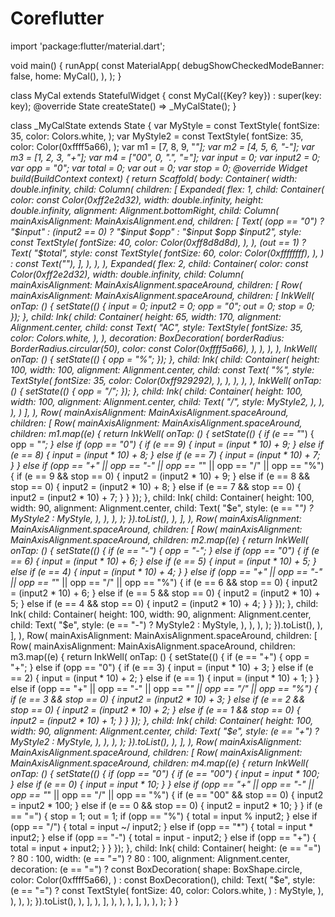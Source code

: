 # Coreflutter
import 'package:flutter/material.dart';

void main() {
  runApp(
    const MaterialApp(
      debugShowCheckedModeBanner: false,
      home: MyCal(),
    ),
  );
}

class MyCal extends StatefulWidget {
  const MyCal({Key? key}) : super(key: key);
  @override
  State<MyCal> createState() => _MyCalState();
}

class _MyCalState extends State<MyCal> {
  var MyStyle = const TextStyle(
    fontSize: 35,
    color: Colors.white,
  );
  var MyStyle2 = const TextStyle(
    fontSize: 35,
    color: Color(0xffff5a66),
  );
  var m1 = [7, 8, 9, "*"];
  var m2 = [4, 5, 6, "-"];
  var m3 = [1, 2, 3, "+"];
  var m4 = ["00", 0, ".", "="];
  var input = 0;
  var input2 = 0;
  var opp = "0";
  var total = 0;
  var out = 0;
  var stop = 0;
  @override
  Widget build(BuildContext context) {
    return Scaffold(
      body: Container(
        width: double.infinity,
        child: Column(
          children: [
            Expanded(
              flex: 1,
              child: Container(
                color: const Color(0xff2e2d32),
                width: double.infinity,
                height: double.infinity,
                alignment: Alignment.bottomRight,
                child: Column(
                  mainAxisAlignment: MainAxisAlignment.end,
                  children: [
                    Text(
                      (opp == "0")
                          ? "$input"
                          : (input2 == 0)
                              ? "$input $opp"
                              : "$input $opp $input2",
                      style: const TextStyle(
                        fontSize: 40,
                        color: Color(0xff8d8d8d),
                      ),
                    ),
                    (out == 1)
                        ? Text(
                            "$total",
                            style: const TextStyle(
                              fontSize: 60,
                              color: Color(0xffffffff),
                            ),
                          )
                        : const Text(""),
                  ],
                ),
              ),
            ),
            Expanded(
              flex: 2,
              child: Container(
                color: const Color(0xff2e2d32),
                width: double.infinity,
                child: Column(
                  mainAxisAlignment: MainAxisAlignment.spaceAround,
                  children: [
                    Row(
                      mainAxisAlignment: MainAxisAlignment.spaceAround,
                      children: [
                        InkWell(
                          onTap: () {
                            setState(() {
                              input = 0;
                              input2 = 0;
                              opp = "0";
                              out = 0;
                              stop = 0;
                            });
                          },
                          child: Ink(
                            child: Container(
                              height: 65,
                              width: 170,
                              alignment: Alignment.center,
                              child: const Text(
                                "AC",
                                style: TextStyle(
                                  fontSize: 35,
                                  color: Colors.white,
                                ),
                              ),
                              decoration: BoxDecoration(
                                borderRadius: BorderRadius.circular(50),
                                color: const Color(0xffff5a66),
                              ),
                            ),
                          ),
                        ),
                        InkWell(
                          onTap: () {
                            setState(() {
                              opp = "%";
                            });
                          },
                          child: Ink(
                            child: Container(
                              height: 100,
                              width: 100,
                              alignment: Alignment.center,
                              child: const Text(
                                "%",
                                style: TextStyle(
                                  fontSize: 35,
                                  color: Color(0xff929292),
                                ),
                              ),
                            ),
                          ),
                        ),
                        InkWell(
                          onTap: () {
                            setState(() {
                              opp = "/";
                            });
                          },
                          child: Ink(
                            child: Container(
                              height: 100,
                              width: 100,
                              alignment: Alignment.center,
                              child: Text(
                                "/",
                                style: MyStyle2,
                              ),
                            ),
                          ),
                        )
                      ],
                    ),
                    Row(
                      mainAxisAlignment: MainAxisAlignment.spaceAround,
                      children: [
                        Row(
                          mainAxisAlignment: MainAxisAlignment.spaceAround,
                          children: m1.map((e) {
                            return InkWell(
                              onTap: () {
                                setState(() {
                                  if (e == "*") {
                                    opp = "*";
                                  } else if (opp == "0") {
                                    if (e == 9) {
                                      input = (input * 10) + 9;
                                    } else if (e == 8) {
                                      input = (input * 10) + 8;
                                    } else if (e == 7) {
                                      input = (input * 10) + 7;
                                    }
                                  } else if (opp == "+" ||
                                      opp == "-" ||
                                      opp == "*" ||
                                      opp == "/" ||
                                      opp == "%") {
                                    if (e == 9 && stop == 0) {
                                      input2 = (input2 * 10) + 9;
                                    } else if (e == 8 && stop == 0) {
                                      input2 = (input2 * 10) + 8;
                                    } else if (e == 7 && stop == 0) {
                                      input2 = (input2 * 10) + 7;
                                    }
                                  }
                                });
                              },
                              child: Ink(
                                child: Container(
                                  height: 100,
                                  width: 90,
                                  alignment: Alignment.center,
                                  child: Text(
                                    "$e",
                                    style: (e == "*") ? MyStyle2 : MyStyle,
                                  ),
                                ),
                              ),
                            );
                          }).toList(),
                        ),
                      ],
                    ),
                    Row(
                      mainAxisAlignment: MainAxisAlignment.spaceAround,
                      children: [
                        Row(
                          mainAxisAlignment: MainAxisAlignment.spaceAround,
                          children: m2.map((e) {
                            return InkWell(
                              onTap: () {
                                setState(() {
                                  if (e == "-") {
                                    opp = "-";
                                  } else if (opp == "0") {
                                    if (e == 6) {
                                      input = (input * 10) + 6;
                                    } else if (e == 5) {
                                      input = (input * 10) + 5;
                                    } else if (e == 4) {
                                      input = (input * 10) + 4;
                                    }
                                  } else if (opp == "+" ||
                                      opp == "-" ||
                                      opp == "*" ||
                                      opp == "/" ||
                                      opp == "%") {
                                    if (e == 6 && stop == 0) {
                                      input2 = (input2 * 10) + 6;
                                    } else if (e == 5 && stop == 0) {
                                      input2 = (input2 * 10) + 5;
                                    } else if (e == 4 && stop == 0) {
                                      input2 = (input2 * 10) + 4;
                                    }
                                  }
                                });
                              },
                              child: Ink(
                                child: Container(
                                  height: 100,
                                  width: 90,
                                  alignment: Alignment.center,
                                  child: Text(
                                    "$e",
                                    style: (e == "-") ? MyStyle2 : MyStyle,
                                  ),
                                ),
                              ),
                            );
                          }).toList(),
                        ),
                      ],
                    ),
                    Row(
                      mainAxisAlignment: MainAxisAlignment.spaceAround,
                      children: [
                        Row(
                          mainAxisAlignment: MainAxisAlignment.spaceAround,
                          children: m3.map((e) {
                            return InkWell(
                              onTap: () {
                                setState(() {
                                  if (e == "+") {
                                    opp = "+";
                                  } else if (opp == "0") {
                                    if (e == 3) {
                                      input = (input * 10) + 3;
                                    } else if (e == 2) {
                                      input = (input * 10) + 2;
                                    } else if (e == 1) {
                                      input = (input * 10) + 1;
                                    }
                                  } else if (opp == "+" ||
                                      opp == "-" ||
                                      opp == "*" ||
                                      opp == "/" ||
                                      opp == "%") {
                                    if (e == 3 && stop == 0) {
                                      input2 = (input2 * 10) + 3;
                                    } else if (e == 2 && stop == 0) {
                                      input2 = (input2 * 10) + 2;
                                    } else if (e == 1 && stop == 0) {
                                      input2 = (input2 * 10) + 1;
                                    }
                                  }
                                });
                              },
                              child: Ink(
                                child: Container(
                                  height: 100,
                                  width: 90,
                                  alignment: Alignment.center,
                                  child: Text(
                                    "$e",
                                    style: (e == "+") ? MyStyle2 : MyStyle,
                                  ),
                                ),
                              ),
                            );
                          }).toList(),
                        ),
                      ],
                    ),
                    Row(
                      mainAxisAlignment: MainAxisAlignment.spaceAround,
                      children: [
                        Row(
                          mainAxisAlignment: MainAxisAlignment.spaceAround,
                          children: m4.map((e) {
                            return InkWell(
                              onTap: () {
                                setState(() {
                                  if (opp == "0") {
                                    if (e == "00") {
                                      input = input * 100;
                                    } else if (e == 0) {
                                      input = input * 10;
                                    }
                                  } else if (opp == "+" ||
                                      opp == "-" ||
                                      opp == "*" ||
                                      opp == "/" ||
                                      opp == "%") {
                                    if (e == "00" && stop == 0) {
                                      input2 = input2 * 100;
                                    } else if (e == 0 && stop == 0) {
                                      input2 = input2 * 10;
                                    }
                                  }
                                  if (e == "=") {
                                    stop = 1;
                                    out = 1;
                                    if (opp == "%") {
                                      total = input % input2;
                                    } else if (opp == "/") {
                                      total = input ~/ input2;
                                    } else if (opp == "*") {
                                      total = input * input2;
                                    } else if (opp == "-") {
                                      total = input - input2;
                                    } else if (opp == "+") {
                                      total = input + input2;
                                    }
                                  }
                                });
                              },
                              child: Ink(
                                child: Container(
                                  height: (e == "=") ? 80 : 100,
                                  width: (e == "=") ? 80 : 100,
                                  alignment: Alignment.center,
                                  decoration: (e == "=")
                                      ? const BoxDecoration(
                                          shape: BoxShape.circle,
                                          color: Color(0xffff5a66),
                                        )
                                      : const BoxDecoration(),
                                  child: Text(
                                    "$e",
                                    style: (e == "=")
                                        ? const TextStyle(
                                            fontSize: 40,
                                            color: Colors.white,
                                          )
                                        : MyStyle,
                                  ),
                                ),
                              ),
                            );
                          }).toList(),
                        ),
                      ],
                    ),
                  ],
                ),
              ),
            ),
          ],
        ),
      ),
    );
  }
}
